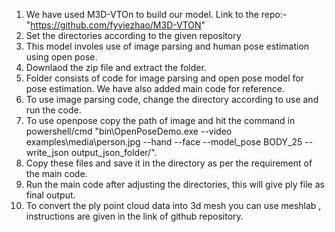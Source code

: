 1. We have used M3D-VTOn to build our model. Link to the repo:- "https://github.com/fyviezhao/M3D-VTON"
2. Set the directories according to the given repository
3. This model involes use of image parsing and human pose estimation using open pose.
4. Downlaod the zip file and extract the folder.
5. Folder consists of code for image parsing and open pose model for pose estimation. We have also added main code for reference.
6. To use image parsing code, change the directory according to use and run the code.
7. To use openpose copy the path of image and hit the command in powershell/cmd "bin\OpenPoseDemo.exe --video examples\media\person.jpg --hand --face --model_pose BODY_25 --write_json output_json_folder/".
8. Copy these files and save it in the directory as per the requirement of the main code.
9. Run the main code after adjusting the directories, this will give ply file as final output.
10. To convert the ply point cloud data into 3d mesh you can use meshlab , instructions are given in the link of github repository.
